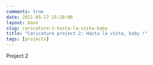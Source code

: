 ```yaml
---
comments: true
date: 2011-05-17 15:28:08
layout: base
slug: caricature-1-hasta-la-vista-baby
title: "Caricature project 2: Hasta la vista, baby !"
tags: [projects]
---
```


Project 2